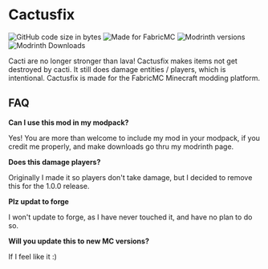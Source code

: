 # Cactusfix

![GitHub code size in bytes](https://img.shields.io/github/languages/code-size/Erb3/Cactusfix?style=for-the-badge)
![Made for FabricMC](https://img.shields.io/badge/Made%20for-FabricMC-blue?style=for-the-badge)
![Modrinth versions](https://img.shields.io/modrinth/game-versions/Z29y9YGt?style=for-the-badge)
![Modrinth Downloads](https://img.shields.io/modrinth/dt/Z29y9YGt?style=for-the-badge)

Cacti are no longer stronger than lava! Cactusfix makes items not get destroyed by cacti. It still does damage entities / players, which is intentional. Cactusfix is made for the FabricMC Minecraft modding platform.

## FAQ

**Can I use this mod in my modpack?**

Yes! You are more than welcome to include my mod in your modpack, if you credit me properly, and make downloads go thru my modrinth page.

**Does this damage players?**

Originally I made it so players don't take damage, but I decided to remove this for the 1.0.0 release.

**Plz updat to forge**

I won't update to forge, as I have never touched it, and have no plan to do so.

**Will you update this to new MC versions?**

If I feel like it :)

